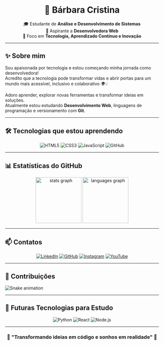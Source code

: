 <h1 align="center">🌻 Bárbara Cristina</h1>

<p align="center">
🎓 Estudante de <b>Análise e Desenvolvimento de Sistemas</b> <br>
🌱 Aspirante a <b>Desenvolvedora Web</b> <br>
🚀 Foco em <b>Tecnologia, Aprendizado Contínuo e Inovação</b>
</p>

---

## ✨ Sobre mim  
Sou apaixonada por tecnologia e estou começando minha jornada como desenvolvedora!  
Acredito que a tecnologia pode transformar vidas e abrir portas para um mundo mais acessível, inclusivo e colaborativo 🌍💡  

Adoro aprender, explorar novas ferramentas e transformar ideias em soluções.  
Atualmente estou estudando **Desenvolvimento Web**, linguagens de programação e versionamento com **Git**.

---

## 🛠️ Tecnologias que estou aprendendo  
<div align="center">

![HTML5](https://img.shields.io/badge/HTML5-%23E44D26.svg?style=for-the-badge&logo=html5&logoColor=white)
![CSS3](https://img.shields.io/badge/CSS3-%232A7BC1.svg?style=for-the-badge&logo=css3&logoColor=white)
![JavaScript](https://img.shields.io/badge/JavaScript-%23F0DB4F.svg?style=for-the-badge&logo=javascript&logoColor=black)
![GitHub](https://img.shields.io/badge/GitHub-%23121011.svg?style=for-the-badge&logo=github&logoColor=white)

</div>

---

## 📊 Estatísticas do GitHub  
<div align="center">
  <img src="https://github-readme-stats.vercel.app/api?username=barbaracristinahub&show_icons=true&theme=dracula" height="150" alt="stats graph" />
  <img src="https://github-readme-stats.vercel.app/api/top-langs?username=barbaracristinahub&layout=compact&langs_count=6&theme=dracula" height="150" alt="languages graph" />
</div>

---

## 📫 Contatos  
<div align="center">
  
[![LinkedIn](https://img.shields.io/badge/LinkedIn-%230077B5?style=for-the-badge&logo=linkedin&logoColor=white)](https://www.linkedin.com/in/b%C3%A1rbara-cristina-bb9566378)
[![GitHub](https://img.shields.io/badge/GitHub-%23121011?style=for-the-badge&logo=github&logoColor=white)](https://github.com/barbaracristinahub)
[![Instagram](https://img.shields.io/badge/Instagram-%23E4405F?style=for-the-badge&logo=instagram&logoColor=white)](https://www.instagram.com/barbaracristinainst?igsh=MXM0MXN3cm53dXZ5MA==)
[![YouTube](https://img.shields.io/badge/YouTube-%23FF0000?style=for-the-badge&logo=youtube&logoColor=white)](https://youtube.com/@barbaracristinaa?si=CAOFADRpBVLIgVZL)

</div>

---

## 🐍 Contribuições  
<img src="https://raw.githubusercontent.com/barbaracristinahub/barbaracristinahub/output/snake.svg" alt="Snake animation" />

---

## 🚀 Futuras Tecnologias para Estudo  
<div align="center">

![Python](https://img.shields.io/badge/Python-3776AB.svg?style=for-the-badge&logo=python&logoColor=white)
![React](https://img.shields.io/badge/React-20232A.svg?style=for-the-badge&logo=react&logoColor=61DAFB)
![Node.js](https://img.shields.io/badge/Node.js-43853D.svg?style=for-the-badge&logo=node.js&logoColor=white)

</div>

---

<h3 align="center">🌟 "Transformando ideias em código e sonhos em realidade" 🌟</h3>
